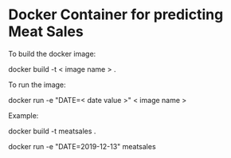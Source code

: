 # Docker Container for predicting Meat Sales

To build the docker image:

docker build -t < image name > . 

To run the image:

docker run -e "DATE=< date value >" < image name >

Example:

docker build -t meatsales .

docker run -e "DATE=2019-12-13" meatsales 


